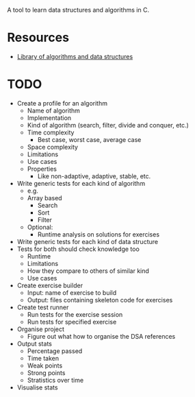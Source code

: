 A tool to learn data structures and algorithms in C.

# Resources
- [Library of algorithms and data structures](https://xlinux.nist.gov/dads/)

# TODO
- Create a profile for an algorithm
    - Name of algorithm
    - Implementation
    - Kind of algorithm (search, filter, divide and conquer, etc.)
    - Time complexity
        - Best case, worst case, average case
    - Space complexity
    - Limitations
    - Use cases
    - Properties
        - Like non-adaptive, adaptive, stable, etc.
- Write generic tests for each kind of algorithm
    - e.g.
    - Array based
        - Search
        - Sort
        - Filter
    - Optional:
        - Runtime analysis on solutions for exercises
- Write generic tests for each kind of data structure
- Tests for both should check knowledge too
  - Runtime
  - Limitations
  - How they compare to others of similar kind
  - Use cases
- Create exercise builder
    - Input: name of exercise to build
    - Output: files containing skeleton code for exercises
- Create test runner
    - Run tests for the exercise session
    - Run tests for specified exercise
- Organise project
    - Figure out what how to organise the DSA references
- Output stats
    - Percentage passed
    - Time taken
    - Weak points
    - Strong points
    - Stratistics over time
- Visualise stats
